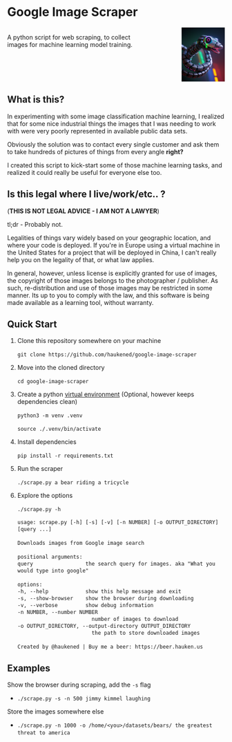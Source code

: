 # Google Image Scraper

<div style="display:flex; flex-direction: row; gap: 5em; justify-content: space-between;">
    <p>A python script for web scraping, to collect images for machine learning model training.</p>
    <img alt="a space python ready to steal your images" style="" src="README.png" width="100px">
</div>

## What is this?
In experimenting with some image classification machine learning, I realized that for some nice industrial things the images that I was needing to work with were very poorly represented in available public data sets.  

Obviously the solution was to contact every single customer and ask them to take hundreds of pictures 
of things from every angle **right?**

I created this script to kick-start some of those machine learning tasks, and realized it could really be useful for everyone else too.

## Is this legal where I live/work/etc.. ?

(**THIS IS NOT LEGAL ADVICE - I AM NOT A LAWYER**)

tl;dr - Probably not.  

Legalities of things vary widely based on your geographic location, and where your code is deployed.  If you're in Europe using a virtual machine in the United States for a project that will be deployed in China, I can't really help you on the legality of that, or what law applies.

In general, however, unless license is explicitly granted for use of images, the copyright of those images belongs to the photographer / publisher.  As such, re-distribution and use of those images may be restricted in some manner.  Its up to you to comply with the law, and this software is being made available as a learning tool, without warranty.

## Quick Start

1. Clone this repository somewhere on your machine

    `git clone https://github.com/haukened/google-image-scraper`

1. Move into the cloned directory

    `cd google-image-scraper`

1. Create a python [virtual environment](https://docs.python.org/3/library/venv.html) (Optional, however keeps dependencies clean)

    `python3 -m venv .venv`

    `source ./.venv/bin/activate`

1. Install dependencies

    `pip install -r requirements.txt`

1. Run the scraper

    `./scrape.py a bear riding a tricycle`

1. Explore the options

    `./scrape.py -h`

    ```
    usage: scrape.py [-h] [-s] [-v] [-n NUMBER] [-o OUTPUT_DIRECTORY] [query ...]

    Downloads images from Google image search

    positional arguments:
    query                 the search query for images. aka "What you would type into google"

    options:
    -h, --help            show this help message and exit
    -s, --show-browser    show the browser during downloading
    -v, --verbose         show debug information
    -n NUMBER, --number NUMBER
                            number of images to download
    -o OUTPUT_DIRECTORY, --output-directory OUTPUT_DIRECTORY
                            the path to store downloaded images

    Created by @haukened | Buy me a beer: https://beer.hauken.us
    ```

## Examples

Show the browser during scraping, add the `-s` flag
- `./scrape.py -s -n 500 jimmy kimmel laughing`

Store the images somewhere else
- `./scrape.py -n 1000 -o /home/<you>/datasets/bears/ the greatest threat to america`